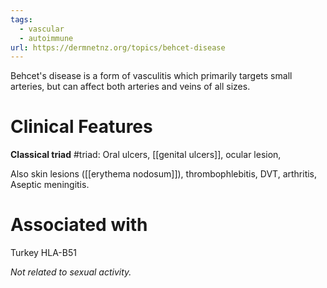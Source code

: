 ```yaml
---
tags:
  - vascular
  - autoimmune
url: https://dermnetnz.org/topics/behcet-disease
---
```

Behcet's disease is a form of vasculitis which primarily targets small arteries, but can affect both arteries and veins of all sizes.
# Clinical Features
**Classical triad** #triad: Oral ulcers, [[genital ulcers]], ocular lesion,

Also skin lesions ([[erythema nodosum]]), thrombophlebitis, DVT, arthritis, Aseptic meningitis.
# Associated with
Turkey
HLA-B51

*Not related to sexual activity.*